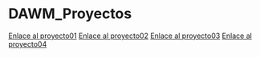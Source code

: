 # DAWM_Proyectos
[Enlace al proyecto01]()
[Enlace al proyecto02]()
[Enlace al proyecto03]()
[Enlace al proyecto04]()